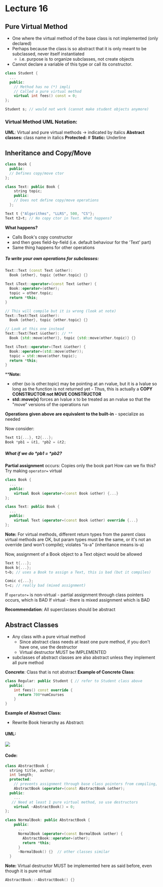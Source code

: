 # Lecture 16
## Pure Virtual Method
- One where the virtual method of the base class is not implemented (only declared)
- Perhaps because the class is so abstract that it is only meant to be subclassed, never itself instantiated
  - i.e. purpose is to organize subclasses, not create objects
- Cannot declare a variable of this type or call its constructor.
```C++
class Student {
  ...
  public:
    // Method has no (*) impli
    // Called a pure virtual method
    virtual int fees() const = 0;
};

Student s; // would not work (cannot make student objects anymore)
```
### Virtual Method UML Notation:
**UML**: Virtual and pure virtual methods -> indicated by italics
**Abstract classes:** class name in italics
**Protected:** #
**Static:** Underline

## Inheritance and Copy/Move
```C++
class Book {
  public:
  // Defines copy/move ctor
};

class Text: public Book {
    string topic;
    public:
    // Does not define copy/move operations
  };

Text t {"Algorithms", "LLRS", 500, "CS"};
Text t2=t; // No copy ctor in Text. What happens?
```
**What happens?**
- Calls Book's copy constructor
- and then goes field-by-field (i.e. default behaviour for the 'Text' part)
- Same thing happens for other operations

##### To write your own operations for subclasses:
```C++
Text::Text (const Text &other):
  Book {other}, topic {other.topic} {}
  
Text &Text::operator=(const Text &other) {
  Book::operator=(other);
  topic = other.topic;
  return *this;
}

// This will compile but it is wrong (look at note)
Text::Text(Text &&other):
  Book {other}, topic {other.topic} {}

// Look at this one instead
Text::Text(Text &&other): // **
  Book {std::move(other)}, topic {std::move(other.topic)} {} 

Text &Text::operator=(Text &&other) {
  Book::operator=(std::move(other));
  topic = std::move(other.topic);
  return *this;
}
```
****Note:**
- other (so is other.topic) may be pointing at an rvalue, but it is a lvalue so long as the function is not returned yet - Thus, this is actually a **COPY CONSTRUCTOR not MOVE CONSTRUCTOR**
- **std::move(x)** forces an lvalue x to be treated as an rvalue so that the "move" versions of the operations run

**Operations given above are equivalent to the built-in** - specialize as needed

Now consider:
```C++
Text t1{...}, t2{...};
Book *pb1 = &t1, *pb2 = &t2;
```
##### What if we do *pb1 = *pb2?
**Partial assignment** occurs: Copies only the book part
How can we fix this? Try making ```operator=``` virtual

```C++ 
class Book {
  ...
  public:
    virtual Book &operator=(const Book &other) {...}
};

class Text: public Book {
  ...
  public:
    virtual Text &operator=(const Book &other) override {...}
};
```
**Note:** For virtual methods, different return types from the parent class virtual methods are OK, but param types must be the same, or it's not an override (and won't compile); violates "is-a" (inheritance means is-a)

Now, assignment of a Book object to a Text object would be allowed
```C++
Text t{...};
Book b{...};
t=b; // uses a Book to assign a Text, this is bad (but it compiles)

Comic c{...};
t=c; // really bad (mixed assignment)
```
If ```operator=``` is non-virtual - partial assignment through class pointers occurs, which is BAD
If virtual - there is mixed assignment which is BAD

**Recommendation**: All superclasses should be abstract

## Abstract Classes
- Any class with a pure virtual method
  - Since abstract class needs at least one pure method, if you don't have one, use the destructor
  - Virtual destructor MUST be IMPLEMENTED
- subclasses of abstract classes are also abstract unless they implement all pure method

**Concrete**: Class that is not abstract
**Example of Concrete Class**:
```C++
class Regular: public Student { // refer to Student class above
  public: 
    int fees() const override {
      return 700*numCourses
    }
}
```

**Example of Abstract Class:**
- Rewrite Book hierarchy as Abstract:

#### UML:
<img src="/Users/lauradang/Desktop/CS246/UMLs/abstractbook.jpg"></img>

#### Code:
```C++
class AbstractBook {
  string title, author;
  int length;
  protected:
    // prevents assignment through base class pointers from compiling, but implementation still available
    AbstractBook &operator=(const AbstractBook &other); 
  public:
    ...
   // Need at least 1 pure virtual method, so use destructors
    virtual ~AbstractBook() = 0;
};

class NormalBook: public AbstractBook {
    public:
      ...
      NormalBook &operator=(const BormalBook &other) {
        AbstractBook::operator=(other);
        return *this;
      }
      ~NormalBook() {}  // other classes similar
  }
```
**Note:** Virtual destructor MUST be implemented here as said before, even though it is pure virtual 
```C++
AbstractBook::~AbstractBook() {}
```






